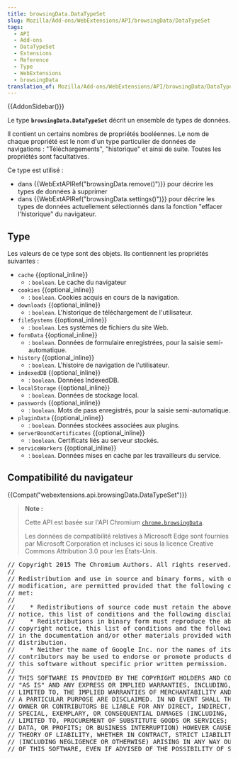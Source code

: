 ```yaml
---
title: browsingData.DataTypeSet
slug: Mozilla/Add-ons/WebExtensions/API/browsingData/DataTypeSet
tags:
  - API
  - Add-ons
  - DataTypeSet
  - Extensions
  - Reference
  - Type
  - WebExtensions
  - browsingData
translation_of: Mozilla/Add-ons/WebExtensions/API/browsingData/DataTypeSet
---
```

{{AddonSidebar()}}

Le type **`browsingData.DataTypeSet`**  décrit un ensemble de types de données.

Il contient un certains nombres de propriétés booléennes. Le nom de chaque propriété est le nom d'un type particulier de données de navigations : "Téléchargements", "historique" et ainsi de suite. Toutes les propriétés sont facultatives.

Ce type est utilisé :

- dans {{WebExtAPIRef("browsingData.remove()")}} pour décrire les types de données à supprimer
- dans {{WebExtAPIRef("browsingData.settings()")}} pour décrire les types de données actuellement sélectionnés dans la fonction  "effacer l'historique" du navigateur.

## Type

Les valeurs de ce type sont des objets. Ils contiennent les propriétés suivantes :

- `cache` {{optional_inline}}
  - : `boolean`. Le cache du navigateur
- `cookies` {{optional_inline}}
  - : `boolean`. Cookies acquis en cours de la navigation.
- `downloads` {{optional_inline}}
  - : `boolean`. L'historique de téléchargement de l'utilisateur.
- `fileSystems` {{optional_inline}}
  - : `boolean`. Les systèmes de fichiers du site Web.
- `formData` {{optional_inline}}
  - : `boolean`. Données de formulaire enregistrées, pour la saisie semi-automatique.
- `history` {{optional_inline}}
  - : `boolean`. L'histoire de navigation de l'utilisateur.
- `indexedDB` {{optional_inline}}
  - : `boolean`. Données IndexedDB.
- `localStorage` {{optional_inline}}
  - : `boolean`. Données de stockage local.
- `passwords` {{optional_inline}}
  - : `boolean`. Mots de pass enregistrés, pour la saisie semi-automatique.
- `pluginData` {{optional_inline}}
  - : `boolean`. Données stockées associées aux plugins.
- `serverBoundCertificates` {{optional_inline}}
  - : `boolean`. Certificats liés au serveur stockés.
- `serviceWorkers` {{optional_inline}}
  - : `boolean`. Données mises en cache par les travailleurs du service.

## Compatibilité du navigateur

{{Compat("webextensions.api.browsingData.DataTypeSet")}}

> **Note :**
>
> Cette API est basée sur l'API Chromium [`chrome.browsingData`](https://developer.chrome.com/extensions/browsingData).
>
> Les données de compatibilité relatives à Microsoft Edge sont fournies par Microsoft Corporation et incluses ici sous la licence Creative Commons Attribution 3.0 pour les États-Unis.

<div class="hidden"><pre>// Copyright 2015 The Chromium Authors. All rights reserved.
//
// Redistribution and use in source and binary forms, with or without
// modification, are permitted provided that the following conditions are
// met:
//
//    * Redistributions of source code must retain the above copyright
// notice, this list of conditions and the following disclaimer.
//    * Redistributions in binary form must reproduce the above
// copyright notice, this list of conditions and the following disclaimer
// in the documentation and/or other materials provided with the
// distribution.
//    * Neither the name of Google Inc. nor the names of its
// contributors may be used to endorse or promote products derived from
// this software without specific prior written permission.
//
// THIS SOFTWARE IS PROVIDED BY THE COPYRIGHT HOLDERS AND CONTRIBUTORS
// "AS IS" AND ANY EXPRESS OR IMPLIED WARRANTIES, INCLUDING, BUT NOT
// LIMITED TO, THE IMPLIED WARRANTIES OF MERCHANTABILITY AND FITNESS FOR
// A PARTICULAR PURPOSE ARE DISCLAIMED. IN NO EVENT SHALL THE COPYRIGHT
// OWNER OR CONTRIBUTORS BE LIABLE FOR ANY DIRECT, INDIRECT, INCIDENTAL,
// SPECIAL, EXEMPLARY, OR CONSEQUENTIAL DAMAGES (INCLUDING, BUT NOT
// LIMITED TO, PROCUREMENT OF SUBSTITUTE GOODS OR SERVICES; LOSS OF USE,
// DATA, OR PROFITS; OR BUSINESS INTERRUPTION) HOWEVER CAUSED AND ON ANY
// THEORY OF LIABILITY, WHETHER IN CONTRACT, STRICT LIABILITY, OR TORT
// (INCLUDING NEGLIGENCE OR OTHERWISE) ARISING IN ANY WAY OUT OF THE USE
// OF THIS SOFTWARE, EVEN IF ADVISED OF THE POSSIBILITY OF SUCH DAMAGE.
</pre></div>
